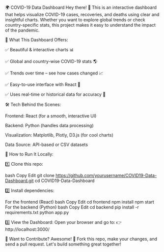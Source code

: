 🌍 COVID-19 Data Dashboard
Hey there! 👋 This is an interactive dashboard that helps visualize COVID-19 cases, recoveries, and deaths using clear and insightful charts. Whether you want to explore global trends or check country-specific stats, this project makes it easy to understand the impact of the pandemic.

🚀 What This Dashboard Offers:

✅ Beautiful & interactive charts 📊

✅ Global and country-wise COVID-19 stats 🌎

✅ Trends over time – see how cases changed 📈

✅ Easy-to-use interface with React 🎨

✅ Uses real-time or historical data for accuracy 📅

🛠 Tech Behind the Scenes:

Frontend: React (for a smooth, interactive UI)

Backend: Python (handles data processing)

Visualization: Matplotlib, Plotly, D3.js (for cool charts)

Data Source: API-based or CSV datasets

🔧 How to Run It Locally:

1️⃣ Clone this repo:

bash
Copy
Edit
git clone https://github.com/yourusername/COVID19-Data-Dashboard.git
cd COVID19-Data-Dashboard

2️⃣ Install dependencies:

For the frontend (React)
bash
Copy
Edit
cd frontend
npm install
npm start
For the backend (Python)
bash
Copy
Edit
cd backend
pip install -r requirements.txt
python app.py

3️⃣ View the Dashboard: Open your browser and go to:
👉 http://localhost:3000/

🤝 Want to Contribute?
Awesome! 🎉 Fork this repo, make your changes, and send a pull request. Let's build something great together!
